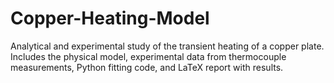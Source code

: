 # Copper-Heating-Model
Analytical and experimental study of the transient heating of a copper plate. Includes the physical model, experimental data from thermocouple measurements, Python fitting code, and LaTeX report with results.
